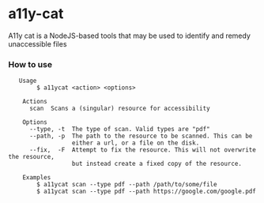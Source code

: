 # a11y-cat

A11y cat is a NodeJS-based tools that may be used to identify and remedy unaccessible files

### How to use

```
   Usage
        $ a11ycat <action> <options>

    Actions
      scan  Scans a (singular) resource for accessibility

    Options
      --type, -t  The type of scan. Valid types are "pdf"
      --path, -p  The path to the resource to be scanned. This can be
                  either a url, or a file on the disk.
      --fix,  -F  Attempt to fix the resource. This will not overwrite the resource,
                  but instead create a fixed copy of the resource.

    Examples
        $ a11ycat scan --type pdf --path /path/to/some/file
        $ a11ycat scan --type pdf --path https://google.com/google.pdf
```
